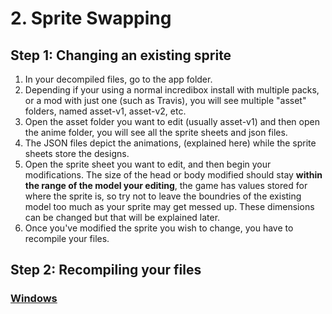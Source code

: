 # 2. Sprite Swapping

## Step 1: Changing an existing sprite
1. In your decompiled files, go to the app folder.
2. Depending if your using a normal incredibox install with multiple packs, or a mod with just one (such as Travis), you will see multiple "asset" folders, named asset-v1, asset-v2, etc.
3. Open the asset folder you want to edit (usually asset-v1) and then open the anime folder, you will see all the sprite sheets and json files.
4. The JSON files depict the animations, (explained here) while the sprite sheets store the designs.
5. Open the sprite sheet you want to edit, and then begin your modifications. The size of the head or body modified should stay **within the range of the model your editing**, the game has values stored for where the sprite is, so try not to leave the boundries of the existing model too much as your sprite may get messed up. These dimensions can be changed but that will be explained later.
6. Once you've modified the sprite you wish to change, you have to recompile your files.

## Step 2: Recompiling your files
### [Windows](https://github.com/sealldeveloper/incredibox-modding-docs/blob/main/1.%20Decompilation/README.md#step-2-compilation)

